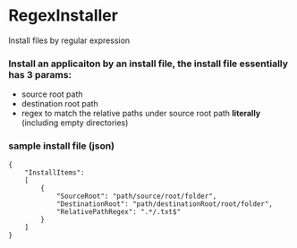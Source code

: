 # RegexInstaller
Install files by regular expression

### Install an applicaiton by an install file, the install file essentially has 3 params:
* source root path
* destination root path
* regex to match the relative paths under source root path **literally** (including empty directories)

### sample install file (json)
```
{
    "InstallItems":
    [
        {
            "SourceRoot": "path/source/root/folder",
            "DestinationRoot": "path/destinationRoot/root/folder",
            "RelativePathRegex": ".*/.txt$"
        }
    ]
}
```
